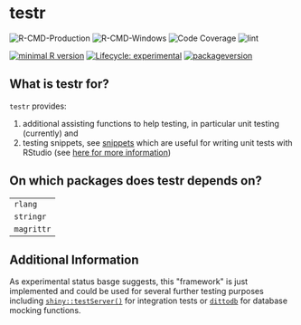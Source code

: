 # testr

![R-CMD-Production](https://github.com/thfuchs/testr/workflows/R-CMD-Production/badge.svg)
![R-CMD-Windows](https://github.com/thfuchs/testr/workflows/R-CMD-Windows/badge.svg)
![Code Coverage](https://github.com/thfuchs/testr/workflows/Code%20Coverage/badge.svg)
![lint](https://github.com/thfuchs/testr/workflows/lint/badge.svg)

[![minimal R
version](https://img.shields.io/badge/R%3E%3D-3.6.0-6666ff.svg)](https://cran.r-project.org/)
[![Lifecycle:
experimental](https://img.shields.io/badge/lifecycle-experimental-orange.svg)](https://www.tidyverse.org/lifecycle/#experimental)
[![packageversion](https://img.shields.io/badge/Package%20version-0.0.2-orange.svg?style=flat-square)](commits/master)

## What is testr for?
`testr` provides:
1. additional assisting functions to help testing, in particular unit testing (currently) and
2. testing snippets, see [snippets](inst/snippets) which are useful for writing unit tests with RStudio (see [here for more information](https://support.rstudio.com/hc/en-us/articles/204463668-Code-Snippets))

## On which packages does testr depends on?

|                |
| :------------- |
| `rlang`        |
| `stringr`      |
| `magrittr`     |

## Additional Information
As experimental status basge suggests, this "framework" is just implemented and could be used for several further testing purposes including [`shiny::testServer()`](https://github.com/rstudio/shiny) for integration tests or [`dittodb`](https://github.com/ropensci/dittodb) for database mocking functions.

